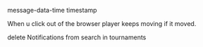 message-data-time
timestamp


When u click out of the browser player keeps moving if it moved.

delete Notifications from search in tournaments